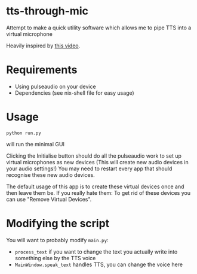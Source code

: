# tts-through-mic
Attempt to make a quick utility software which allows me to pipe TTS into a virtual microphone

Heavily inspired by [this video](https://youtu.be/qkNP2KveLVE).

# Requirements
- Using pulseaudio on your device
- Dependencies (see nix-shell file for easy usage)

# Usage
```
python run.py
```
will run the minimal GUI

Clicking the Initialise button should do all the pulseaudio work to set up virtual microphones as new devices (This will create new audio devices in your audio settings!)
You may need to restart every app that should recognise these new audio devices.

The default usage of this app is to create these virtual devices once and then leave them be.
If you really hate them: To get rid of these devices you can use "Remove Virtual Devices".


# Modifying the script
You will want to probably modify ``main.py``:
- ``process_text`` if you want to change the text you actually write into something else by the TTS voice
- ``MainWindow.speak_text`` handles TTS, you can change the voice here

